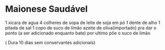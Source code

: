 # Maionese Saudável

1 xicara de agua
4 colheres de sopa de leite de soja em pó
1 dente de alho
1 pitada de sal
1 copo de suco de limão
azeite de oliva(importado) pra dar o ponto (a ser adicionado enquanto bate) 
por ultimo põe o suco de limão

( Dura 10 dias sem conservantes adicionais)